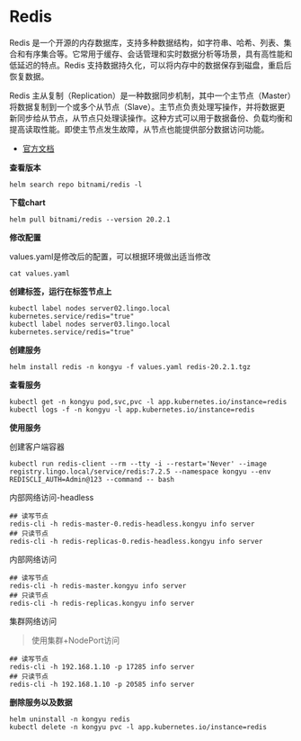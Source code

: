 # Redis

Redis 是一个开源的内存数据库，支持多种数据结构，如字符串、哈希、列表、集合和有序集合等。它常用于缓存、会话管理和实时数据分析等场景，具有高性能和低延迟的特点。Redis 支持数据持久化，可以将内存中的数据保存到磁盘，重启后恢复数据。

Redis 主从复制（Replication）是一种数据同步机制，其中一个主节点（Master）将数据复制到一个或多个从节点（Slave）。主节点负责处理写操作，并将数据更新同步给从节点，从节点只处理读操作。这种方式可以用于数据备份、负载均衡和提高读取性能。即使主节点发生故障，从节点也能提供部分数据访问功能。

- [官方文档](https://redis.io/)

**查看版本**

```
helm search repo bitnami/redis -l
```

**下载chart**

```
helm pull bitnami/redis --version 20.2.1
```

**修改配置**

values.yaml是修改后的配置，可以根据环境做出适当修改

```
cat values.yaml
```

**创建标签，运行在标签节点上**

```
kubectl label nodes server02.lingo.local kubernetes.service/redis="true"
kubectl label nodes server03.lingo.local kubernetes.service/redis="true"
```

**创建服务**

```
helm install redis -n kongyu -f values.yaml redis-20.2.1.tgz
```

**查看服务**

```
kubectl get -n kongyu pod,svc,pvc -l app.kubernetes.io/instance=redis
kubectl logs -f -n kongyu -l app.kubernetes.io/instance=redis
```

**使用服务**

创建客户端容器

```
kubectl run redis-client --rm --tty -i --restart='Never' --image  registry.lingo.local/service/redis:7.2.5 --namespace kongyu --env REDISCLI_AUTH=Admin@123 --command -- bash
```

内部网络访问-headless

```
## 读写节点
redis-cli -h redis-master-0.redis-headless.kongyu info server
## 只读节点
redis-cli -h redis-replicas-0.redis-headless.kongyu info server
```

内部网络访问

```
## 读写节点
redis-cli -h redis-master.kongyu info server
## 只读节点
redis-cli -h redis-replicas.kongyu info server
```

集群网络访问

> 使用集群+NodePort访问

```
## 读写节点
redis-cli -h 192.168.1.10 -p 17285 info server
## 只读节点
redis-cli -h 192.168.1.10 -p 20585 info server
```

**删除服务以及数据**

```
helm uninstall -n kongyu redis
kubectl delete -n kongyu pvc -l app.kubernetes.io/instance=redis
```

